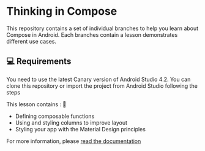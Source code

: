 # Thinking in Compose

This repository contains a set of individual branches to help you learn about Compose in Android.
Each branches contain a lesson demonstrates different use cases.

💻 Requirements
------------
You need to use the latest Canary version of Android Studio 4.2.
You can clone this repository or import the
project from Android Studio following the steps

This lesson contains : :scroll:  

- Defining composable functions
- Using and styling columns to improve layout
- Styling your app with the Material Design principles

For more information, please [read the documentation](https://developer.android.com/jetpack/compose/tutorial?continue=https%3A%2F%2Fdeveloper.android.com%2Fcourses%2Fpathways%2Fcompose%23article-https%3A%2F%2Fdeveloper.android.com%2Fjetpack%2Fcompose%2Ftutorial)


